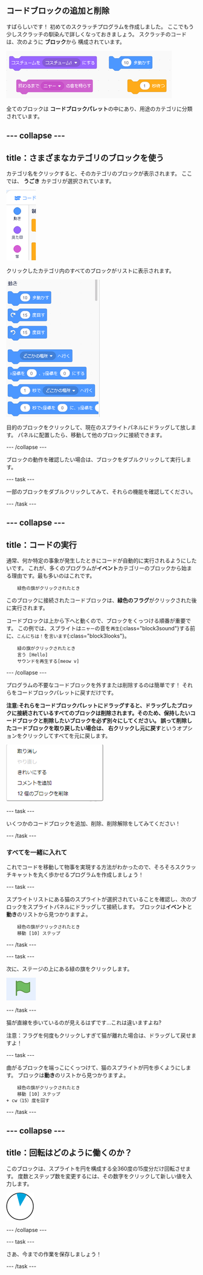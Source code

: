 ## コードブロックの追加と削除

すばらしいです！ 初めてのスクラッチプログラムを作成しました。 ここでもう少しスクラッチの馴染んで詳しくなっておきましょう。 スクラッチのコードは、次のように **ブロック**から 構成されています。

![](images/code1.png)

全てのブロックは **コードブロックパレット**の中にあり、用途のカテゴリに分類されています。

## \--- collapse \---

## title：さまざまなカテゴリのブロックを使う

カテゴリ名をクリックすると、そのカテゴリのブロックが表示されます。 ここでは、 **うごき** カテゴリが選択されています。

![](images/code2a.png)

クリックしたカテゴリ内のすべてのブロックがリストに表示されます。

![](images/code2b.png)

目的のブロックをクリックして、現在のスプライトパネルにドラッグして放します。 パネルに配置したら、移動して他のブロックに接続できます。

\--- /collapse \---

ブロックの動作を確認したい場合は、ブロックをダブルクリックして実行します。

\--- task \---

一部のブロックをダブルクリックしてみて、それらの機能を確認してください。

\--- /task \---

## \--- collapse \---

## title：コードの実行

通常、何か特定の事象が発生したときにコードが自動的に実行されるようにしたいです。 これが、多くのプログラムが**イベント**カテゴリーのブロックから始まる理由です。最も多いのはこれです。

```blocks3
    緑色の旗がクリックされたとき
```

このブロックに接続されたコードブロックは、**緑色のフラグ**がクリックされた後に実行されます。

コードブロックは上から下へと動くので、ブロックをくっつける順番が重要です。 この例では、スプライトは`ニャー`の音を`再生`{:class="block3sound"}する前に、`こんにちは！`を`言います`{:class="block3looks"}。

```blocks3
    緑の旗がクリックされたとき
    言う [Hello]
    サウンドを再生する[meow v]
```

\--- /collapse \---

プログラムの不要なコードブロックを外すまたは削除するのは簡単です！ それらをコードブロックパレットに戻すだけです。

**注意:**それらをコードブロックパレットにドラッグすると、ドラッグしたブロックに接続されているすべてのブロックは削除されます。そのため、保持したいコードブロックと削除したいブロックを必ず別々にしてください。 誤って削除したコードブロックを取り戻したい場合は、 右クリックし**元に戻す**というオプションをクリックしてすべてを元に戻します。

![](images/code6.png)

\--- task \---

いくつかのコードブロックを追加、削除、削除解除をしてみてください！

\--- /task \---

### すべてを一緒に入れて

これでコードを移動して物事を実現する方法がわかったので、そろそろスクラッチキャットを丸く歩かせるプログラムを作成しましょう！

\--- task \---

スプライトリストにある猫のスプライトが選択されていることを確認し、次のブロックをスプライトパネルにドラッグして接続します。 ブロックは**イベント**と**動き**のリストから見つかりますよ。

```blocks3
    緑色の旗がクリックされたとき
    移動 [10] ステップ
```

\--- /task \---

\--- task \---

次に、ステージの上にある緑の旗をクリックします。

![](images/code7.png)

\--- /task \---

猫が直線を歩いているのが見えるはずです...これは違いますよね?

注意：フラグを何度もクリックしすぎて猫が離れた場合は、ドラッグして戻せますよ！

\--- task \---

曲がるブロックを端っこにくっつけて、猫のスプライトが円を歩くようにします。 ブロックは**動き**のリストから見つかりますよ。

```blocks3
    緑色の旗がクリックされたとき
    移動 [10] ステップ
+ cw（15）度を回す
```

\--- /task \---

## \--- collapse \---

## title：回転はどのように働くのか？

このブロックは、スプライトを円を構成する全360度の15度分だけ回転させます。 度数とステップ数を変更するには、その数字をクリックして新しい値を入力します。

![](images/code9.png)

\--- /collapse \---

\--- task \---

さあ、今までの作業を保存しましょう！

\--- /task \---